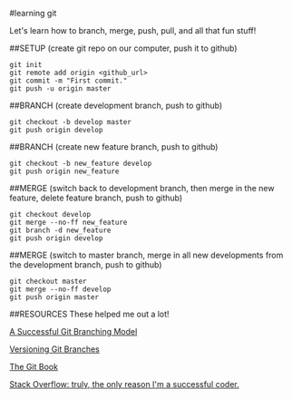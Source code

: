 #learning git

Let's learn how to branch, merge, push, pull, and all that fun stuff!

##SETUP
(create git repo on our computer, push it to github)

```
git init
git remote add origin <github_url>
git commit -m "First commit."
git push -u origin master
```


##BRANCH
(create development branch, push to github)

```
git checkout -b develop master
git push origin develop
```


##BRANCH
(create new feature branch, push to github)

```
git checkout -b new_feature develop
git push origin new_feature
```


##MERGE
(switch back to development branch, then merge in the new feature, delete feature branch, push to github)

```
git checkout develop
git merge --no-ff new_feature
git branch -d new_feature
git push origin develop
```

##MERGE
(switch to master branch, merge in all new developments from the development branch, push to github)

```
git checkout master
git merge --no-ff develop
git push origin master
```

##RESOURCES
These helped me out a lot!

[A Successful Git Branching Model](http://nvie.com/posts/a-successful-git-branching-model/)

[Versioning Git Branches](https://datasift.github.io/gitflow/Versioning.html)

[The Git Book](https://git-scm.com/book/en/v2)

[Stack Overflow: truly, the only reason I'm a successful coder.](http://stackoverflow.com/)